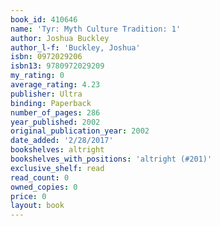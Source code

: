 ```yaml
---
book_id: 410646
name: 'Tyr: Myth Culture Tradition: 1'
author: Joshua Buckley
author_l-f: 'Buckley, Joshua'
isbn: 0972029206
isbn13: 9780972029209
my_rating: 0
average_rating: 4.23
publisher: Ultra
binding: Paperback
number_of_pages: 286
year_published: 2002
original_publication_year: 2002
date_added: '2/28/2017'
bookshelves: altright
bookshelves_with_positions: 'altright (#201)'
exclusive_shelf: read
read_count: 0
owned_copies: 0
price: 0
layout: book
---
```

